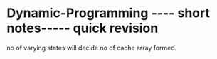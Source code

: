 # Dynamic-Programming ---- short notes----- quick revision

no of varying states will decide no of cache array formed.
